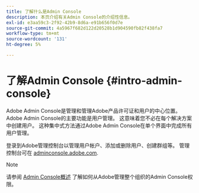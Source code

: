 ```yaml
---
title: 了解什么是Admin Console
description: 本页介绍有关Admin Console的介绍性信息。
exl-id: e3aa59c3-2f92-42b9-8d6a-e91b656f0d7e
source-git-commit: 4a5967f682d122d20528b1d904590fb82f438fa7
workflow-type: tm+mt
source-wordcount: '131'
ht-degree: 5%

---
```


# 了解Admin Console {#intro-admin-console}

Adobe Admin Console是管理和管理Adobe产品许可证和用户的中心位置。 Adobe Admin Console的主要功能是用户管理。 这意味着您不必在每个解决方案中创建用户。 这种集中式方法通过Adobe Admin Console在单个界面中完成所有用户管理。

登录到Adobe管理控制台以管理用户帐户、添加或删除用户、创建群组等。 管理控制台可在 [adminconsole.adobe.com](https://adminconsole.adobe.com).

>[!NOTE]
>请参阅 [Admin Console概述](https://helpx.adobe.com/cn/enterprise/using/admin-console.html) 了解如何从Adobe管理整个组织的Admin Console权限。
